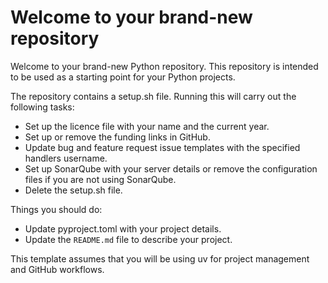 # Welcome to your brand-new repository

Welcome to your brand-new Python repository. This repository is intended to be used as a starting point for your Python
projects.

The repository contains a setup.sh file. Running this will carry out the following tasks:

* Set up the licence file with your name and the current year.
* Set up or remove the funding links in GitHub.
* Update bug and feature request issue templates with the specified handlers username.
* Set up SonarQube with your server details or remove the configuration files if you are not using SonarQube.
* Delete the setup.sh file.

Things you should do:

* Update pyproject.toml with your project details.
* Update the `README.md` file to describe your project.

This template assumes that you will be using uv for project management and GitHub workflows.
